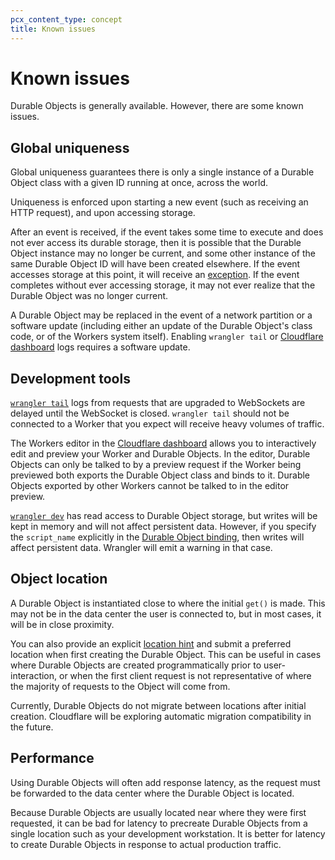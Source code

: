 ```yaml
---
pcx_content_type: concept
title: Known issues
---
```


# Known issues

Durable Objects is generally available. However, there are some known issues.

## Global uniqueness

Global uniqueness guarantees there is only a single instance of a Durable Object class with a given ID running at once, across the world.

Uniqueness is enforced upon starting a new event (such as receiving an HTTP request), and upon accessing storage. 

After an event is received, if the event takes some time to execute and does not ever access its durable storage, then it is possible that the Durable Object instance may no longer be current, and some other instance of the same Durable Object ID will have been created elsewhere. If the event accesses storage at this point, it will receive an [exception](/durable-objects/platform/troubleshooting/). If the event completes without ever accessing storage, it may not ever realize that the Durable Object was no longer current.

A Durable Object may be replaced in the event of a network partition or a software update (including either an update of the Durable Object's class code, or of the Workers system itself). Enabling `wrangler tail` or [Cloudflare dashboard](https://dash.cloudflare.com/) logs requires a software update.

## Development tools

[`wrangler tail`](/workers/wrangler/commands/#tail) logs from requests that are upgraded to WebSockets are delayed until the WebSocket is closed. `wrangler tail` should not be connected to a Worker that you expect will receive heavy volumes of traffic.

The Workers editor in the [Cloudflare dashboard](https://dash.cloudflare.com/) allows you to interactively edit and preview your Worker and Durable Objects. In the editor, Durable Objects can only be talked to by a preview request if the Worker being previewed both exports the Durable Object class and binds to it. Durable Objects exported by other Workers cannot be talked to in the editor preview.

[`wrangler dev`](/workers/wrangler/commands/#dev) has read access to Durable Object storage, but writes will be kept in memory and will not affect persistent data. However, if you specify the `script_name` explicitly in the [Durable Object binding](/workers/configuration/bindings/#durable-object-bindings), then writes will affect persistent data. Wrangler will emit a warning in that case.

## Object location

A Durable Object is instantiated close to where the initial `get()` is made. This may not be in the data center the user is connected to, but in most cases, it will be in close proximity.

You can also provide an explicit [location hint](/durable-objects/reference/data-location/#provide-a-location-hint) and submit a preferred location when first creating the Durable Object. This can be useful in cases where Durable Objects are created programmatically prior to user-interaction, or when the first client request is not representative of where the majority of requests to the Object will come from.

Currently, Durable Objects do not migrate between locations after initial creation. Cloudflare will be exploring automatic migration compatibility in the future.

## Performance

Using Durable Objects will often add response latency, as the request must be forwarded to the data center where the Durable Object is located. 

Because Durable Objects are usually located near where they were first requested, it can be bad for latency to precreate Durable Objects from a single location such as your development workstation. It is better for latency to create Durable Objects in response to actual production traffic.